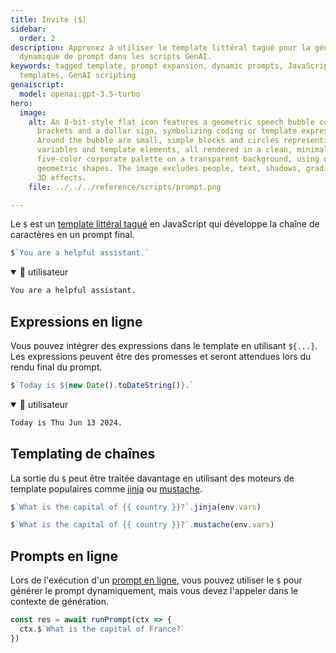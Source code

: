 ```yaml
---
title: Invite ($)
sidebar:
  order: 2
description: Apprenez à utiliser le template littéral tagué pour la génération
  dynamique de prompt dans les scripts GenAI.
keywords: tagged template, prompt expansion, dynamic prompts, JavaScript
  templates, GenAI scripting
genaiscript:
  model: openai:gpt-3.5-turbo
hero:
  image:
    alt: An 8-bit-style flat icon features a geometric speech bubble containing code
      brackets and a dollar sign, symbolizing coding or template expressions.
      Around the bubble are small, simple blocks and circles representing
      variables and template elements, all rendered in a clean, minimal,
      five-color corporate palette on a transparent background, using only basic
      geometric shapes. The image excludes people, text, shadows, gradients, or
      3D effects.
    file: ../../../reference/scripts/prompt.png

---
```


Le `$` est un [template littéral tagué](https://developer.mozilla.org/en-US/docs/Web/JavaScript/Reference/Template_literals#tagged_templates) en JavaScript qui développe la chaîne de caractères en un prompt final.

```js title="example.genai.mjs" assistant=false user=true
$`You are a helpful assistant.`
```

<details open>
  <summary>👤 utilisateur</summary>

  ```markdown wrap
  You are a helpful assistant.
  ```
</details>

## Expressions en ligne

Vous pouvez intégrer des expressions dans le template en utilisant `${...}`. Les expressions peuvent être des promesses et seront attendues lors du rendu final du prompt.

```js title="example.genai.mjs" assistant=false user=true
$`Today is ${new Date().toDateString()}.`
```

<details open>
  <summary>👤 utilisateur</summary>

  ```markdown wrap
  Today is Thu Jun 13 2024.
  ```
</details>

## Templating de chaînes

La sortie du `$` peut être traitée davantage en utilisant des moteurs de template populaires comme [jinja](https://www.npmjs.com/package/@huggingface/jinja) ou [mustache](https://mustache.github.io/).

```js "jinja"
$`What is the capital of {{ country }}?`.jinja(env.vars)
```

```js "mustache"
$`What is the capital of {{ country }}?`.mustache(env.vars)
```

## Prompts en ligne

Lors de l'exécution d'un [prompt en ligne](../../../reference/reference/scripts/inline-prompts/), vous pouvez utiliser le `$` pour générer le prompt dynamiquement, mais vous devez l'appeler dans le contexte de génération.

```js title="example.genai.mjs" "ctx.$"
const res = await runPrompt(ctx => {
  ctx.$`What is the capital of France?`
})
```
